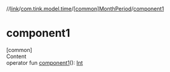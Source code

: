 //[link](../../index.md)/[com.tink.model.time](../index.md)/[[common]MonthPeriod](index.md)/[component1](component1.md)



# component1  
[common]  
Content  
operator fun [component1](component1.md)(): [Int](https://kotlinlang.org/api/latest/jvm/stdlib/kotlin/-int/index.html)  



